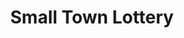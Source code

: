 ---
title: "Small Town Lottery"
url: /digos/small-town-lottery-dona-aurora-street-2/
shop: lottery
---